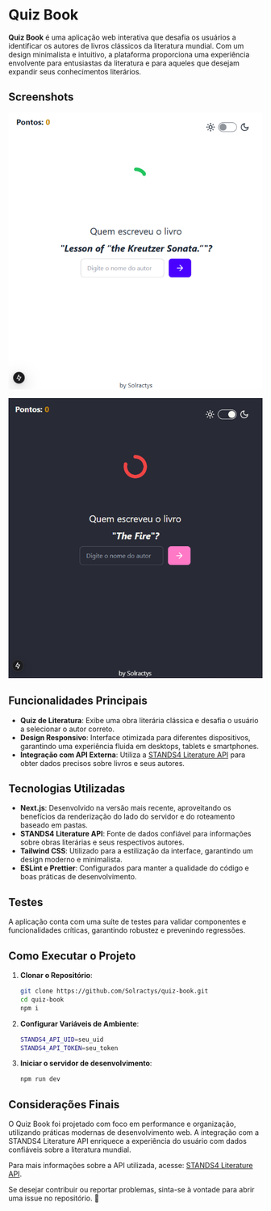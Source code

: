 # Quiz Book

**Quiz Book** é uma aplicação web interativa que desafia os usuários a identificar os autores de livros clássicos da literatura mundial. Com um design minimalista e intuitivo, a plataforma proporciona uma experiência envolvente para entusiastas da literatura e para aqueles que desejam expandir seus conhecimentos literários.


## Screenshots

![App Screenshot](sample1.png)

![App Screenshot](sample2.png)


## Funcionalidades Principais

- **Quiz de Literatura**: Exibe uma obra literária clássica e desafia o usuário a selecionar o autor correto.
- **Design Responsivo**: Interface otimizada para diferentes dispositivos, garantindo uma experiência fluida em desktops, tablets e smartphones.
- **Integração com API Externa**: Utiliza a [STANDS4 Literature API](https://www.literature.com/literature_api.php) para obter dados precisos sobre livros e seus autores.

## Tecnologias Utilizadas

- **Next.js**: Desenvolvido na versão mais recente, aproveitando os benefícios da renderização do lado do servidor e do roteamento baseado em pastas.
- **STANDS4 Literature API**: Fonte de dados confiável para informações sobre obras literárias e seus respectivos autores.
- **Tailwind CSS**: Utilizado para a estilização da interface, garantindo um design moderno e minimalista.
- **ESLint e Prettier**: Configurados para manter a qualidade do código e boas práticas de desenvolvimento.


## Testes

A aplicação conta com uma suíte de testes para validar componentes e funcionalidades críticas, garantindo robustez e prevenindo regressões.

## Como Executar o Projeto

1. **Clonar o Repositório**:
   ```bash
   git clone https://github.com/Solractys/quiz-book.git
   cd quiz-book
   npm i
   ```
2. **Configurar Variáveis de Ambiente**:
   ```bash
   STANDS4_API_UID=seu_uid
   STANDS4_API_TOKEN=seu_token
   ```
3. **Iniciar o servidor de desenvolvimento**:
    ```bash
    npm run dev
    ```

## Considerações Finais
O Quiz Book foi projetado com foco em performance e organização, utilizando práticas modernas de desenvolvimento web. A integração com a STANDS4 Literature API enriquece a experiência do usuário com dados confiáveis sobre a literatura mundial.

Para mais informações sobre a API utilizada, acesse: [STANDS4 Literature API](https://www.literature.com/literature_api.php).

Se desejar contribuir ou reportar problemas, sinta-se à vontade para abrir uma issue no repositório. 🚀


[def]: "./sample1.png"